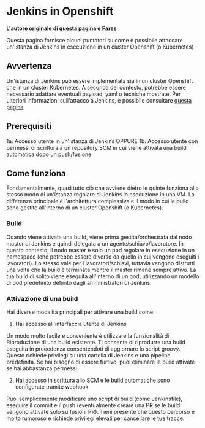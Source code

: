 # Jenkins in Openshift

**L'autore originale di questa pagina è** [**Fares**](https://www.linkedin.com/in/fares-siala/)

Questa pagina fornisce alcuni puntatori su come è possibile attaccare un'istanza di Jenkins in esecuzione in un cluster Openshift (o Kubernetes)


## Avvertenza

Un'istanza di Jenkins può essere implementata sia in un cluster Openshift che in un cluster Kubernetes. A seconda del contesto, potrebbe essere necessario adattare eventuali payload, yaml o tecniche mostrate. Per ulteriori informazioni sull'attacco a Jenkins, è possibile consultare [questa pagina](../../../pentesting-ci-cd/jenkins-security/README.md)

## Prerequisiti

1a. Accesso utente in un'istanza di Jenkins
OPPURE
1b. Accesso utente con permessi di scrittura a un repository SCM in cui viene attivata una build automatica dopo un push/fusione

## Come funziona

Fondamentalmente, quasi tutto ciò che avviene dietro le quinte funziona allo stesso modo di un'istanza regolare di Jenkins in esecuzione in una VM.
La differenza principale è l'architettura complessiva e il modo in cui le build sono gestite all'interno di un cluster Openshift (o Kubernetes).

### Build

Quando viene attivata una build, viene prima gestita/orchestrata dal nodo master di Jenkins e quindi delegata a un agente/schiavo/lavoratore. In questo contesto, il nodo master è solo un pod regolare in esecuzione in un namespace (che potrebbe essere diverso da quello in cui vengono eseguiti i lavoratori). Lo stesso vale per i lavoratori/schiavi, tuttavia vengono distrutti una volta che la build è terminata mentre il master rimane sempre attivo.
La tua build di solito viene eseguita all'interno di un pod, utilizzando un modello di pod predefinito definito dagli amministratori di Jenkins.

### Attivazione di una build

Hai diverse modalità principali per attivare una build come:

1. Hai accesso all'interfaccia utente di Jenkins

Un modo molto facile e conveniente è utilizzare la funzionalità di Riproduzione di una build esistente. Ti consente di riprodurre una build eseguita in precedenza consentendoti di aggiornare lo script groovy. Questo richiede privilegi su una cartella di Jenkins e una pipeline predefinita.
Se hai bisogno di essere furtivo, puoi eliminare le build attivate se hai abbastanza permessi.

2. Hai accesso in scrittura allo SCM e le build automatiche sono configurate tramite webhook

Puoi semplicemente modificare uno script di build (come Jenkinsfile), eseguire il commit e il push (eventualmente creare una PR se le build vengono attivate solo su fusioni PR). Tieni presente che questo percorso è molto rumoroso e richiede privilegi elevati per cancellare le tue tracce.
